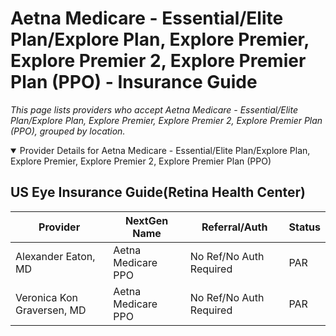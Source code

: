 # Aetna Medicare - Essential/Elite Plan/Explore Plan, Explore Premier, Explore Premier 2, Explore Premier Plan (PPO) - Insurance Guide

*This page lists providers who accept Aetna Medicare - Essential/Elite Plan/Explore Plan, Explore Premier, Explore Premier 2, Explore Premier Plan (PPO), grouped by location.*

<details open><summary>Provider Details for Aetna Medicare - Essential/Elite Plan/Explore Plan, Explore Premier, Explore Premier 2, Explore Premier Plan (PPO)</summary>

## US Eye Insurance Guide(Retina Health Center)

| Provider | NextGen Name | Referral/Auth | Status |
|----------|-------------|--------------|--------|
| Alexander Eaton, MD | Aetna Medicare PPO | No Ref/No Auth Required | PAR |
| Veronica Kon Graversen, MD | Aetna Medicare PPO | No Ref/No Auth Required | PAR |

</details>

